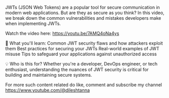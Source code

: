 JWTs (JSON Web Tokens) are a popular tool for secure communication in modern web applications. But are they as secure as you think? In this video, we break down the common vulnerabilities and mistakes developers make when implementing JWTs.

Watch the video here: https://youtu.be/7AMQ4oNa4ys

🚩 What you'll learn:
Common JWT security flaws and how attackers exploit them
Best practices for securing your JWTs
Real-world examples of JWT misuse
Tips to safeguard your applications against unauthorized access

💡 Who is this for?
Whether you're a developer, DevOps engineer, or tech enthusiast, understanding the nuances of JWT security is critical for building and maintaining secure systems.

For more such content related do like, comment and subscribe my channel https://www.youtube.com/@dileshtanna
